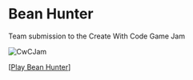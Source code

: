 # Bean Hunter

Team submission to the Create With Code Game Jam

![CwCJam](https://www.jimu.net/images/cwcjam_splash_572x256.png)

[[Play Bean Hunter](https://www.jimu.net/cwcsecrets/index.html)]
